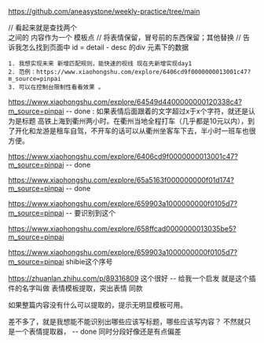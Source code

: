 https://github.com/aneasystone/weekly-practice/tree/main


// 看起来就是查找两个<br> 之间的 内容作为一个 模板点
    // 将表情保留，冒号前的东西保留；其他替换
    // 告诉我怎么找到页面中 id = detail - desc 的div 元素下的数据


    1. 我想实现未来 新增匹配规则，能快速的视线 现在先新增实现day1
    2. 范例：https://www.xiaohongshu.com/explore/6406cd9f0000000013001c47?m_source=pinpai
    3. 可以在控制台限制性看看效果 。


https://www.xiaohongshu.com/explore/64549d4400000000120338c4?m_source=pinpai -- done : 如果表情后面跟着的文字超过x于x个字符，就还是认为是标题
高铁上海到衢州两小时。在衢州当地全程打车（几乎都是10元以内），到了开化和龙游是租车自驾，不开车的话可以从衢州坐客车下去，半小时一班车也很方便。

https://www.xiaohongshu.com/explore/6406cd9f0000000013001c47?m_source=pinpai -- done

https://www.xiaohongshu.com/explore/65a5163f000000000f01d174?m_source=pinpai  -- done

https://www.xiaohongshu.com/explore/659903a1000000000f0105d7?m_source=pinpai -- 要识别到这个

https://www.xiaohongshu.com/explore/658ffcad0000000013035be5?m_source=pinpai

https://www.xiaohongshu.com/explore/659903a1000000000f0105d7?m_source=pinpai shibie这个序号 

https://zhuanlan.zhihu.com/p/89316809 这个很好 -- 给我一个启发 就是这个插件的名字叫做 表情模板提取，突出表情 同款

如果整篇内容没有什么可以提取的，提示无明显模板可用。

差不多了，就是我想能不能识别出哪些应该写标题，哪些应该写内容？ 不然就只是一个表情提取器， -- done
同时分段好像还是有点偏差